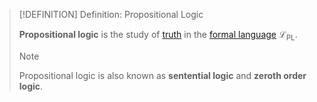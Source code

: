 >[!DEFINITION] Definition: Propositional Logic
>
>**Propositional logic** is the study of [truth](Truth%20in%20Propositional%20Logic.md) in the [formal language](The%20Formal%20Language%20of%20Propositional%20Logic.md) $\mathcal{L}_\text{PL}$.
>
>>[!NOTE]
>>
>>Propositional logic is also known as **sentential logic** and **zeroth order logic**.
>>
>